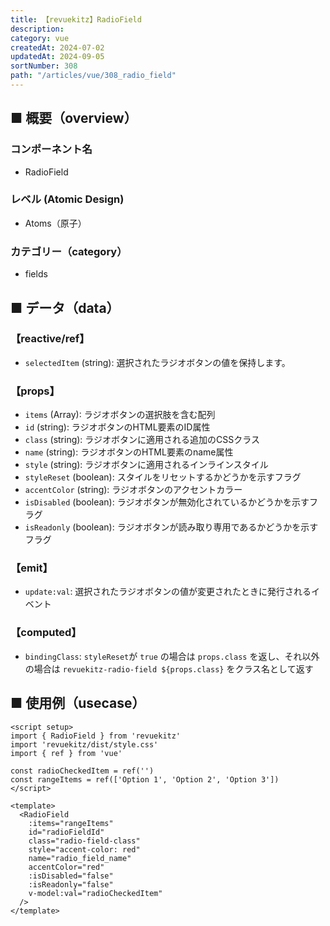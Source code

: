 ```yaml
---
title: 【revuekitz】RadioField
description:
category: vue
createdAt: 2024-07-02
updatedAt: 2024-09-05
sortNumber: 308
path: "/articles/vue/308_radio_field"
---
```


<nuxt-content-wrapper>

## ■ 概要（overview）
### コンポーネント名
- RadioField

### レベル (Atomic Design)
-  Atoms（原子）

### カテゴリー（category）
- fields

## ■ データ（data）

### 【reactive/ref】
- `selectedItem` (string): 選択されたラジオボタンの値を保持します。

### 【props】
- `items` (Array<string>): ラジオボタンの選択肢を含む配列
- `id` (string): ラジオボタンのHTML要素のID属性
- `class` (string): ラジオボタンに適用される追加のCSSクラス
- `name` (string): ラジオボタンのHTML要素のname属性
- `style` (string): ラジオボタンに適用されるインラインスタイル
- `styleReset` (boolean): スタイルをリセットするかどうかを示すフラグ
- `accentColor` (string): ラジオボタンのアクセントカラー
- `isDisabled` (boolean): ラジオボタンが無効化されているかどうかを示すフラグ
- `isReadonly` (boolean): ラジオボタンが読み取り専用であるかどうかを示すフラグ

### 【emit】
- `update:val`: 選択されたラジオボタンの値が変更されたときに発行されるイベント

### 【computed】
- `bindingClass`: `styleReset`が `true` の場合は `props.class` を返し、それ以外の場合は `revuekitz-radio-field ${props.class}` をクラス名として返す

## ■ 使用例（usecase）
```vue
<script setup>
import { RadioField } from 'revuekitz'
import 'revuekitz/dist/style.css'
import { ref } from 'vue'

const radioCheckedItem = ref('')
const rangeItems = ref(['Option 1', 'Option 2', 'Option 3'])
</script>

<template>
  <RadioField
    :items="rangeItems"
    id="radioFieldId"
    class="radio-field-class"
    style="accent-color: red"
    name="radio_field_name"
    accentColor="red"
    :isDisabled="false"
    :isReadonly="false"
    v-model:val="radioCheckedItem"
  />
</template>

```

</nuxt-content-wrapper>